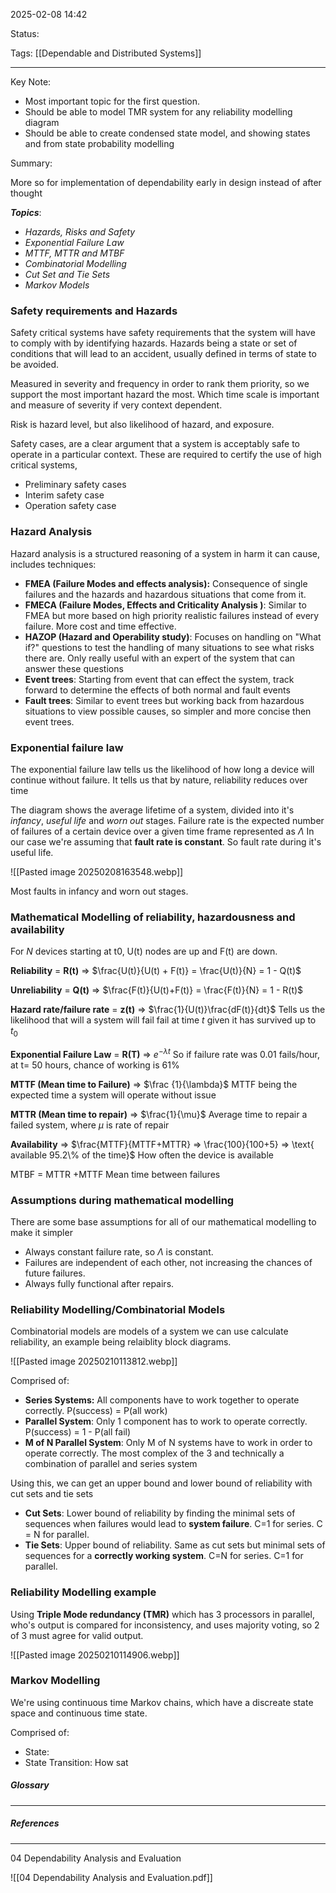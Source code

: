 2025-02-08 14:42

Status:

Tags: [[Dependable and Distributed Systems]]

---

Key Note:

- Most important topic for the first question. 
- Should be able to model TMR system for any reliability modelling diagram
- Should be able to create condensed state model, and showing states and from state probability modelling

Summary: 

More so for implementation of dependability early in design instead of after thought

***Topics***:

- *Hazards, Risks and Safety*
- *Exponential Failure Law*  
- *MTTF, MTTR and MTBF*  
- *Combinatorial Modelling*  
- *Cut Set and Tie Sets*  
- *Markov Models*
### Safety requirements and Hazards

Safety critical systems have safety requirements that the system will have to comply with by identifying hazards.
Hazards being a state or set of conditions that will lead to an accident, usually defined in terms of state to be avoided.

Measured in severity and frequency in order to rank them priority, so we support the most important hazard the most.
Which time scale is important and measure of severity if very context dependent.

Risk is hazard level, but also likelihood of hazard, and exposure.

Safety cases, are a clear argument that a system is acceptably safe to operate in a particular context. These are required to certify the use of high critical systems,

- Preliminary safety cases
- Interim safety case
- Operation safety case

### Hazard Analysis

 Hazard analysis is a structured reasoning of a system in harm it can cause, includes techniques:
 
 - **FMEA (Failure Modes and effects analysis):** Consequence of single failures and the hazards and hazardous situations that come from it.
 - **FMECA (Failure Modes, Effects and Criticality Analysis )**:  Similar to FMEA but more based on high priority realistic failures instead of every failure. More cost and time effective. 
 - **HAZOP (Hazard and Operability study)**:  Focuses on handling on "What if?" questions to test the handling of many situations to see what risks there are. Only really useful with an expert of the system that can answer these questions
 - **Event trees**: Starting from event that can effect the system, track forward to determine the effects of both normal and fault events
 - **Fault trees**: Similar to event trees but working back from hazardous situations to view possible causes, so simpler and more concise then event trees.

### Exponential failure law

The exponential failure law tells us the likelihood of how long a device will continue without failure. It tells us that by nature, reliability reduces over time


The diagram shows the average lifetime of a system, divided into it's *infancy*, *useful life* and *worn out* stages. 
Failure rate is the expected number of failures of a certain device over a given time frame represented as $\Lambda$ In our case we're assuming that **fault rate is constant**. So fault rate during it's useful life.

![[Pasted image 20250208163548.webp]]

Most faults in infancy and worn out stages.

### Mathematical Modelling of reliability, hazardousness and availability

For *N* devices starting at t0, U(t) nodes are up and F(t) are down.

**Reliability**  = **R(t)** => $\frac{U(t)}{U(t) + F(t)} = \frac{U(t)}{N} = 1 - Q(t)$

**Unreliability**  = **Q(t)** => $\frac{F(t)}{U(t)+F(t)} = \frac{F(t)}{N} = 1 - R(t)$

**Hazard rate/failure rate** = **z(t)** => $\frac{1}{U(t)}\frac{dF(t)}{dt}$
Tells us the likelihood that will a system will fail fail at time $t$ given it has survived up to $t_0$

**Exponential Failure Law** = **R(T)** => $e^{-\lambda t}$
So if failure rate was 0.01 fails/hour, at t= 50 hours, chance of working is 61%

**MTTF (Mean time to Failure)** => $\frac {1}{\lambda}$
MTTF being the expected time a system will operate without issue

**MTTR (Mean time to repair)** => $\frac{1}{\mu}$
Average time to repair a failed system, where $\mu$ is rate of repair

**Availability** => $\frac{MTTF}{MTTF+MTTR} => \frac{100}{100+5} => \text{ available 95.2\%  of the time}$
How often the device is available

$\text{MTBF = MTTR +MTTF}$
Mean time between failures

### Assumptions during mathematical modelling

There are some base assumptions for all of our mathematical modelling to make it simpler

- Always constant failure rate, so $\Lambda$ is constant.
- Failures are independent of each other, not increasing the chances of future failures.
- Always fully functional after repairs.
### Reliability Modelling/Combinatorial Models

Combinatorial models are models of a system we can use calculate reliability, an example being relaiblity block diagrams.

![[Pasted image 20250210113812.webp]]

Comprised of:
- **Series Systems:** All components have to work together to operate correctly.
	P(success) = P(all work)
- **Parallel System**: Only 1 component has to work to operate correctly.
	P(success) = 1 - P(all fail)
- **M of N Parallel System**: Only M of N systems have to work in order to operate correctly. The most complex of the 3 and technically a combination of parallel and series system  

Using this, we can get an upper bound and lower bound of reliability with cut sets and tie sets

- **Cut Sets**: Lower bound of reliability by finding the minimal sets of sequences when failures would lead to **system failure**.
	C=1 for series. C = N for parallel.
- **Tie Sets**: Upper bound of reliability. Same as cut sets but minimal sets of sequences for a **correctly working system**.
	C=N for series. C=1 for parallel.

### Reliability Modelling example

Using **Triple Mode redundancy (TMR)** which has 3 processors in parallel, who's output is compared for inconsistency, and uses majority voting, so 2 of 3 must agree for valid output.

![[Pasted image 20250210114906.webp]]


### Markov Modelling

We're using continuous time Markov chains, which have a discreate state space and continuous time state.

Comprised of:
- State: 
- State Transition: How sat


##### Glossary
---

##### References
----
04 Dependability Analysis and Evaluation

![[04 Dependability Analysis and Evaluation.pdf]]